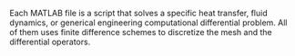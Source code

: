 Each MATLAB file is a script that solves a specific heat transfer, fluid dynamics, or generical engineering computational differential problem. All of them uses finite difference schemes to discretize the mesh and the differential operators.
